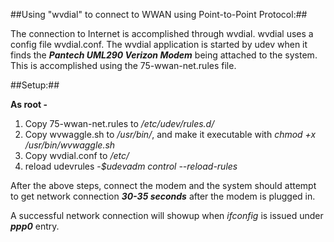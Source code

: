 ##Using "wvdial" to connect to WWAN using Point-to-Point Protocol:##


The connection to Internet is accomplished through wvdial. wvdial uses a 
config file wvdial.conf. The wvdial application is started by udev when 
it finds the ___Pantech UML290 Verizon Modem___  being attached to the system. 
This is accomplished using the 75-wwan-net.rules file. 

##Setup:##


**As root -**
 1. Copy 75-wwan-net.rules to */etc/udev/rules.d/*
 2. Copy wvwaggle.sh to */usr/bin/*, and make it executable with *chmod +x /usr/bin/wvwaggle.sh*
 3. Copy wvdial.conf to */etc/*
 4. reload udevrules -*$udevadm control --reload-rules*

After the above steps, connect the modem and the system should attempt to get 
network connection ___30-35 seconds___  after the modem is plugged in.

A successful network connection will showup when *ifconfig* is issued under 
___ppp0___  entry. 


